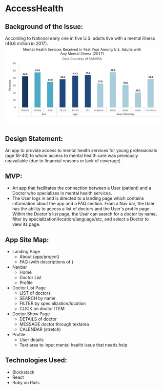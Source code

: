 # AccessHealth

## Background of the Issue:
According to National early one in five U.S. adults live with a mental illness (46.6 million in 2017).
![Image description](src/images/mental-health-svcs-adults.png)

## Design Statement:
An app to provide access to mental health services for young professionals (age 18-40) to whom access to mental health care was previously unavailable (due to financial reasons or lack of coverage).

## MVP:
- An app that facilitates the connection between a User (patient) and a Doctor who specializes in mental health services.
- The User logs in and is directed to a landing page which contains information about the app and a FAQ section. From a Nav bar, the User has the ability to access a list of doctors and the User's profile page. Within the Doctor's list page, the User can search for a doctor by name, filter by specialization/location/language/etc, and select a Doctor to view its page.

## App Site Map:
- Landing Page
	- About (app/project)
	- FAQ (with descriptions of )
- Navbar
	- Home
	- Doctor List
	- Profile
- Doctor List Page
	- LIST of doctors
	- SEARCH by name
	- FILTER by specialization/location
	- CLICK on doctor ITEM
- Doctor Show Page
	- DETAILS of doctor
	- MESSAGE doctor through textarea
	- CALENDAR (stretch)
- Profile
	- User details
	- Text area to input mental health issue that needs help

## Technologies Used:
- Blockstack
- React
- Ruby on Rails
